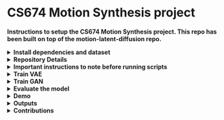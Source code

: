# CS674 Motion Synthesis project

**Instructions to setup the CS674 Motion Synthesis project. This repo has been built on top of the motion-latent-diffusion repo.**
<details>
<summary> <b>Install dependencies and dataset </b> </summary>

1. Conda environment
conda create python=3.9 --name mld
conda activate mld
Install the packages in requirements.txt and install PyTorch 2.2.2 If any package error, refer packages_ref.txt file

pip install -r requirements.txt
We test our code on Python 3.9.12 and PyTorch 2.2.2

2. Dependencies
Run the script to download dependencies materials:

bash prepare/download_smpl_model.sh
bash prepare/prepare_clip.sh
For Text to Motion Evaluation

bash prepare/download_t2m_evaluators.sh

3. Prepare the HumanML dataset
Please refer to HumanML3D for text-to-motion dataset setup.

You can download the Human ML data from our drive : https://drive.google.com/file/d/1bOmzxuH8xNk2XM4Onfde0tstDovgRowV/view?usp=sharing. However, note that due to the distribution policy of AMASS dataset, we are not allowed to distribute the data directly. We provided just for this project to reduce the effort in setting up the data and replicate the results. Unzip the data in a folder called datasets/humanml3d. Alternatively, follow the instructions given below to do the whole setup if you are interested.

    1. Download the dataset for this folder from amass data site. Navigate to this link of humanml3d repository (https://github.com/EricGuo5513/HumanML3D/tree/main)
    2. Run the scripts for raw_pose_processing.ipynb, motion_representation.ipynb, cal_mean_variance.ipynb.
    3. Follow the instructions of downloading datasets listed in the raw_pose_processing.ipynb. These datasets should be unzipped directly in a folder called amass_data/. For ex, the kitml dataset should be unzipped such that it follows this structure: amass_data/KIT/001/001.npy
    4. Make sure all the other files such as license.txt are removed. The datasets folders will have also have to be renamed to some specific names described in the raw_pose_processing.ipynb file.
    5. After running all 3 notebooks, you should end up with a folder called datasets/humanml3d which consists of npy files, text files, Mean.npy and Std.npy of the whole data. This should consists of motion representations collated from different data sources. It follows the SMPL skeleton structure of 22 joints.
    6. Make sure to run the verification cells in the above scripts so there aren't any errors on dataset setup.

</details>

<details>
<summary> <b>Repository Details</b> </summary>
1. Our Code Changes (and explaining the folder structure)
datasets

    - humanml3d: place the downloaded dataset here
    configs: contains the arguments

    - assets (modified this file to adjust the paths accordingly): path configs

    - config_vae_humanml3d.yaml (added this file): human ml 3d config file for VAE training

    - config_GAN_humanml3d.yaml (added this file): human ml 3d config file for GAN training
    prepare:

    - contains bash scripts to download the dependecies. Also make sure once you download edit the path accordingly in the configs/assest.yaml

mld

    - models: 

        - get_model.py: edited the line 6 in this file to handle modeltype GAN and WGAN 

        - model_type: 
            - base.py: base pytorch lighting module, mld.package
            - GAN.py (added this file): this files used in the train.py. Internally calls architectures/gan_arcitecture.py etc
            - WGAN.py (added this file):  this files used in the train.py. Internally calls architectures/wgan_arcitecture.py etc
            - WGANGP.py (added this file):  this files used in the train.py. Internally calls architectures/wgangp_basic.py etc


        - architectures: define architectures
            - gan_arcitecture.py (added this file): Has the simple GAN architecture with BCE loss
            - wgan_arcitecture.py (added this file):  Has the simple GAN architecture with Wassestein loss
            - gan_dense.py (added this file):  Has the Dense GAN architecture with BCE loss
            - wgan_dense.py (added this file): Has the Dense GAN architecture with Wassestein loss
            - mlp_gan.py (added this file): Has the MLP GAN architecture with BCE loss
            - wmlp_gan.py (added this file): Has the MLP GAN architecture with Wassestein loss
            - wgangp_basic.py (added this file): Has the simple GAN architecture with Wassestein loss and gradient penalty

        -losses: 
            - mld.py: added lines 50-55, 95-96, 136-139 to handle the stage "GAN"

    - train.py -> file in which training VAE or GAN happens.

    - trainer_bash.sh (added this file) -> To run the training in GPU

    - test.py -> testing and calculating the evaluation metrics

    - demo.py - loading the trained models and showing demo (text to motion)

    - render.py -> visulaize motions using blender

    - demo/example.txt: text input for testing

results:

    - GAN: results with GAN architectures

    - WGAN: results with WGAN architecture


</details>

<details>
<summary> <b>Important instructions to note before running scripts </b></summary>
We have set up config files depending on the model type you want to test (GAN, WGAN, WGANGP) and the architecture type.

The architecture type is set in model.arch_type in config files.

Given below is the valid architecture types you can test and demo:

stage  | architectures |
-------|-------------------|
GAN    | basic, dense, mlp |
WGAN   | basic, dense |
WGANGP | basic |

Use the appropriate config files based on the model stage as follows:

stage  | config file path |
-------|-------------------|
GAN    | ./configs/config_GAN_humanml3d.yaml |
WGAN   | ./configs/config_WGAN_humanml3d.yaml |
WGANGP | ./configs/config_WGANGP_humanml3d.yaml |

Make a checkpoints folder before running demo scripts so the models are downloaded and stored in the folder.

To make it easier for you to test the models, we have setup the demo script such that it will accept the model type and architecture type
from config files and automatically download the best model we have trained to the checkpoints folder.

</details>

<details>
<summary> <b>Train VAE </b> </summary>
Please first check the parameters in configs/config_vae_humanml3d.yaml, e.g. NAME

Then, run the following command:
```
python -m train --cfg configs/config_vae_humanml3d.yaml --cfg_assets configs/assets.yaml --batch_size 64 --nodebug
```
</details>
<details>
<summary> <b>Train GAN</b> </summary>
Ready to train GAN model?

Please update the parameters in configs/config_mld_kitml.yaml, e.g. NAME, Update the PRETRAINED_VAE to the latest VAE ckpt model path in previous step
Use model_type=GAN for GAN training, WGAN for Wassestein GAN training and WGANGP for Wasserstein GAN-GP.

Also in the model_type/GAN.py or model_type/WGAN.py from lines from 77-79, uncomment only the required self.gan initialization based on the required architecture of GAN (simple, dense, style) Then, run the following command:

```
python -m train --cfg configs/config_GAN_humanml3d.yaml --cfg_assets configs/assets.yaml --batch_size 64 --nodebug
```
change the config files depending on the model type (GAN, WGAN, WGANGP). Set the architecture in model.arch_type

</details>

<details>
<summary> <b>Evaluate the model</b> </summary>
    Please first put the tained model checkpoint path to TEST.CHECKPOINT in configs/config_GAN_humanml3d.yaml.

    Then, run the following command:

    To test trained VAE: ```python -m test --cfg configs/config_vae_humanml3d.yaml --cfg_assets configs/assets.yaml```

    To test trained GAN: ```python -m test --cfg configs/config_GAN_humanml3d.yaml --cfg_assets configs/assets.yaml```

    change the config files depending on the model type (GAN, WGAN, WGANGP). Set the architecture in model.arch_type

</details>

<details>
<summary> <b>Demo</b> </summary>

**The following instructions are for getting visual outputs from the best models we have identified for each model type and architecture.**

**First set up blender in your system. Please follow the instructions given below to do the setup.**

1. Download and Install Blender (We used windows) - https://www.blender.org/download/releases/2-93/
2. Follow the Blender Installation procedure (from step 1-6 under visualization section) mentioned in the TEMOS-Rendering motions from the url - https://github.com/Mathux/TEMOS
3. Update the path environment variable to add the path of Blender(Blender.exe) by following the steps (for windows):

    (i) Select Start select Control Panel. double click System and select the Advanced tab.

    (ii) Click Environment Variables. In the section System Variables find the PATH environment variable and select it. Click Edit. If the PATH environment variable does not exist, click New.

    (iii) In the Edit System Variable (or New System Variable) window, specify the value of the PATH environment variable. Click OK. Close all remaining windows by clicking OK.

4. Execute the following command:
```YOUR_BLENDER_PYTHON_PATH/python -m pip install -r prepare/requirements_render.txt```
5. Download the checkpoint and deps folder from the following drive link (this is mentioned in the Quick start setup and download steps in the mld repo directly follow them if using Linux or Linux subsystem in windows): https://drive.google.com/drive/folders/1U93wvPsqaSzb5waZfGFVYc4tLCAOmB4C
unzip both the folders and move them into the repo directory
6. Open the config.py file in the directory motion-latent-diffusion-main\mld\transforms\joints2rots and update the SMPL_MODEL_DIR, GMM_MODEL_DIR, SMPL_MEAN_FILE and Part_Seg_DIR variables with respective file paths in your local systems.
7. Rename the render_mld.yaml file name into render.yaml in the configs folder.
8. Now execute the below command from the repo directory in command prompt
```blender --background --python render.py -- --cfg=./configs/render.yaml --dir=YOUR_NPY_FOLDER --mode=video --joint_type=HumanML3D```

In case the video generation fails but the frames are generated succefully, use blender to make video from the generated frames (reference video to do this: https://www.youtube.com/watch?v=jRsYkp3GoK0&ab_channel=BlenderInferno)

Make a folder called 'checkpoints' which will store all the necessary model checkpoints required to run this project and demo it.

Set the stage variable in TRAIN.STAGE inside the config files to set the GAN model type. To set the specific architecture (basic, dense, mlp) set it under
model.arch_type in the config files.

To run the demo using the trained GAN for the inputs demo/example.txt

Run demo using:  ```python demo.py --cfg configs/config_GAN_humanml3d.yaml --cfg_assets ./configs/assets.yaml --example ./demo/example.txt ```

The outputs:

npy file: the generated motions with the shape of (nframe, 22, 3) for HumanML. You can find these in the results section.
text file: the input text prompt

</details>

<details>
<summary><b>Outputs</b></summary>
You can find the npy converted to video here: https://drive.google.com/drive/folders/1Ik9CkRPsKm3_Gy8cMDZSJg1_K-qC8YDC?usp=drive_link
</details>

<details>
<summary><b>Contributions</b></summary>

- Avinash Amballa: Trained VAE, Setup the intiial code base and implmented the Simple GAN, Dense GAN with BCE loss. (gan_architecture.py, gan_dense.py, GAN.py)

- Vinitra Muralikrishnan: Implemented MLP GAN with BCE loss and Wassestein loss. Implemented Basic WGAN with Gradient Penality. (mlp_gan.py, wmlp_gan.py and wgangp_basic.py, WGANGP.py)

- Gayathri Akkinapalli: Implemented Simple GAN, Dense GAN with Wasserstein loss. Set up belder to render video from npy files. (wgan_architecture.py, wgan_dense.py, WGAN.py)
</details>